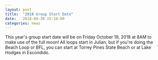 ```yaml
---
layout: post
title:  "2018 Group Start Date"
date:   2018-08-30 15:10:00
categories: news
---
```


This year's group start date will be on Friday October 19, 2018 at 8AM to make use of the full moon! All loops start in 
Julian, but if you're doing the Beach Loop or BFL, you can start at Torrey Pines State Beach or at Lake Hodges in Escondido.
